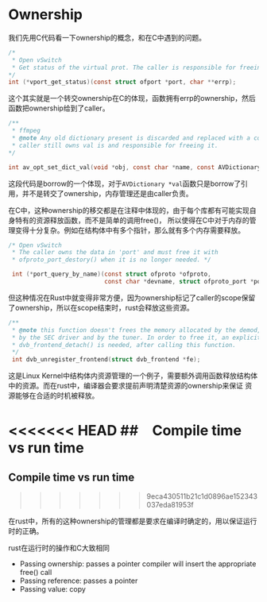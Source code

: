 # Ownership

我们先用C代码看一下ownership的概念，和在C中遇到的问题。

```C
/* 
 * Open vSwitch
 * Get status of the virtual prot. The caller is responsible for freeing '*errp' (with free()).
*/ 
int (*vport_get_status)(const struct ofport *port, char **errp);
```

这个其实就是一个转交ownership在C的体现，函数拥有errp的ownership，然后函数把ownership给到了caller。

```C
/**
 * ffmpeg
 * @note Any old dictionary present is discarded and replaced with a copy of the new one. The 
 * caller still owns val is and responsible for freeing it.
*/

int av_opt_set_dict_val(void *obj, const char *name, const AVDictionary *val, int search_flags);
```
这段代码是borrow的一个体现，对于``AVDictionary *val``函数只是borrow了引用，并不是转交了ownership，内存管理还是由caller负责。

在C中，这种ownership的移交都是在注释中体现的，由于每个库都有可能实现自身特有的资源释放函数，而不是简单的调用free()，
所以使得在C中对于内存的管理变得十分复杂。例如在结构体中有多个指针，那么就有多个内存需要释放。

```C
/* Open vSwitch
 * The caller owns the data in 'port' and must free it with
 * ofproto_port_destory() when it is no longer needed. */

 int (*port_query_by_name)(const struct ofproto *ofproto,
                           const char *devname, struct ofproto_port *port);
```

但这种情况在Rust中就变得非常方便，因为ownership标记了caller的scope保留了ownership，所以在scope结束时，rust会释放这些资源。

```C
/**
 * @note this function doesn't frees the memory allocated by the demod,
 * by the SEC driver and by the tuner. In order to free it, an explicit call to 
 * dvb_frontend_detach() is needed, after calling this function.
 */
 int dvb_unregister_frontend(struct dvb_frontend *fe);
```

这是Linux Kernel中结构体内资源管理的一个例子，需要额外调用函数释放结构体中的资源。而在rust中，编译器会要求提前声明清楚资源的ownership来保证
资源能够在合适的时机被释放。

<<<<<<< HEAD
##　Compile time vs run time
=======
## Compile time vs run time
>>>>>>> 9eca430511b21c1d0896ae152343037eda81953f

在rust中，所有的这种ownership的管理都是要求在编译时确定的，用以保证运行时的正确。

rust在运行时的操作和C大致相同
* Passing ownership: passes a pointer
  compiler will insert the appropriate free() call
* Passing reference: passes a pointer
* Passing value: copy
